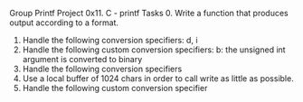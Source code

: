 Group Printf Project
0x11. C - printf
Tasks
0. Write a function that produces output according to a format.
1. Handle the following conversion specifiers: d, i
2. Handle the following custom conversion specifiers:
b: the unsigned int argument is converted to binary
3. Handle the following conversion specifiers
4. Use a local buffer of 1024 chars in order to call write as little as possible.
5. Handle the following custom conversion specifier



